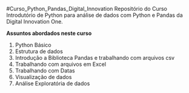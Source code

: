 #Curso_Python_Pandas_Digital_Innovation
Repositório do Curso Introdutório de Python para análise de dados com Python e Pandas da Digital Innovation One.
 
 **Assuntos abordados neste curso**
 1. Python Básico
 2. Estrutura de dados
 3. Introdução a Biblioteca Pandas e trabalhando com arquivos csv
 4. Trabalhando com arquivos em Excel
 5. Trabalhando com Datas
 6. Visualização de dados
 7. Análise Exploratória de dados
